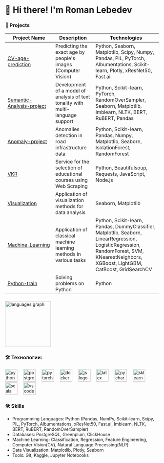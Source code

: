 


# 👋 Hi there! I'm Roman Lebedev  


<!--<h3 align="left">👩‍💻  Обо мне</h3>

###

<p align="left">Я начинающий Data Scientist. </p>

###-->



### 📂 Projects   

| Project Name                  | Description                                                                 | Technologies                                                                                     |
|-------------------------------|-----------------------------------------------------------------------------|--------------------------------------------------------------------------------------------------|
| [CV-age-prediction](https://github.com/R1mazy/CV_age_prediction)  | Predicting the exact age by people's images (Computer Vision)   | Python, Seaborn, Matplotlib, Scipy, Numpy, Pandas, PIL, PyTorch, Albumentations, Scikit-learn, Plotly, xResNet50, Fast.ai                                                                                                  |
| [Semantic-Analysis-project](https://github.com/R1mazy/Semantic-Analysis-project)   | Development of a model of analysis of text tonality with multi-language support                                          | Python, Scikit-learn, PyTorch, RandomOverSampler, Seaborn, Matplotlib, Imblearn, NLTK, BERT, RuBERT, Pandas                                   |
| [Anomaly-project](https://github.com/R1mazy/anomaly_project)              | Anomalies detection in road infrastructure data                                                       | Python, Scikit-learn, Pandas, Numpy, Matplotlib, Seaborn, IsolationForest, RandomForest                                    |
| [VKR](https://github.com/R1mazy/vkr-lebedev)                | Service for the selection of educational courses using Web Scraping                                         | Python, Beautifulsoup, Requests, JavaScript, Node.js                 |
| [Visualization](https://github.com/R1mazy/Visualization)| Application of visualization methods for data analysis                |  Seaborn, Matplotlib                        |
| [Machine_Learning](https://github.com/R1mazy/Machine_Learning)     | Application of classical machine learning methods in various tasks           | Python, Scikit-learn, Pandas, DummyClassifier, Matplotlib, Seaborn, LinearRegression, LogisticRegression, RandomForest, SVM, KNearestNeighbors, XGBoost, LightGBM, CatBoost, GridSearchCV                  |
| [Python-train](https://github.com/R1mazy/Python_train)            | Solving problems on Python                         | Python   |

###

<div align="left">
  <img src="https://github-readme-stats.vercel.app/api/top-langs?username=R1mazy&locale=en&hide_title=false&layout=compact&card_width=320&langs_count=5&theme=dracula&hide_border=false&order=2" height="150" alt="languages graph"  />
</div>

###

<h3 align="left">🛠 Технологии:</h3>

###

<div align="left">
  <img src="https://skillicons.dev/icons?i=py" height="40" alt="python logo"  />
  <img width="12" />
  <img src="https://skillicons.dev/icons?i=postgres" height="40" alt="postgresql logo"  />
  <img width="12" />
  <img src="https://skillicons.dev/icons?i=pytorch" height="40" alt="pytorch logo"  />
  <img width="12" />
  <img src="https://skillicons.dev/icons?i=docker" height="40" alt="docker logo"  />
  <img width="12" />
  <img src="https://skillicons.dev/icons?i=js" height="40" alt="js logo"  />
  <img width="12" />
  <img src="https://skillicons.dev/icons?i=latex" height="40" alt="latex logo"  />
  <img width="12" />
  <img src="https://skillicons.dev/icons?i=pycharm" height="40" alt="pycharm logo"  />
  <img width="12" />
  <img src="https://skillicons.dev/icons?i=sklearn" height="40" alt="sklearn logo"  />
  <img width="12" />
  <img src="https://skillicons.dev/icons?i=scala" height="40" alt="scala logo"  />
  <img width="12" />
  <img src="https://skillicons.dev/icons?i=vscode" height="40" alt="vscode logo"  />
</div>

###

### 🛠️ Skills  
- Programming Languages: Python (Pandas, NumPy, Scikit-learn, Scipy, PIL, PyTorch, Albumentations, xResNet50, Fast.ai, Imblearn, NLTK, BERT, RuBERT, RandomOverSampler)  
- Databases: PostgreSQL, Greenplum, ClickHouse  
- Machine Learning: Classification, Regression, Feature Engineering, Computer Vision(CV), Natural Language Processing(NLP)  
- Data Visualization: Matplotlib, Plotly, Seaborn   
- Tools: Git, Kaggle, Jupyter Notebooks  

###


<!--
**R1mazy/R1mazy** is a ✨ _special_ ✨ repository because its `README.md` (this file) appears on your GitHub profile.

Here are some ideas to get you started:

- 🔭 I’m currently working on ...
- 🌱 I’m currently learning ...
- 👯 I’m looking to collaborate on ...
- 🤔 I’m looking for help with ...
- 💬 Ask me about ...
- 📫 How to reach me: ...
- 😄 Pronouns: ...
- ⚡ Fun fact: ...
-->
